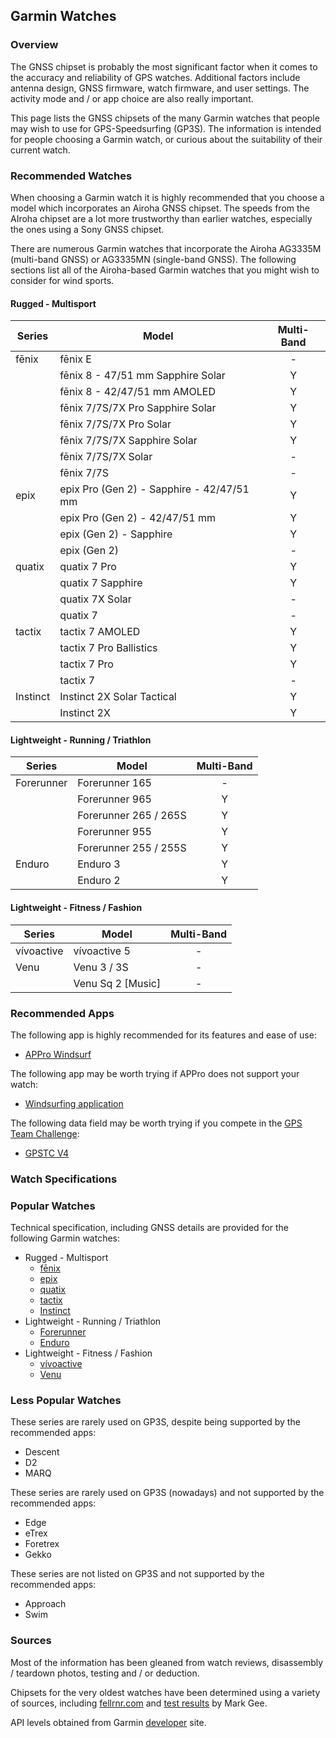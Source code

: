 ## Garmin Watches

### Overview

The GNSS chipset is probably the most significant factor when it comes to the accuracy and reliability of GPS watches. Additional factors include antenna design, GNSS firmware, watch firmware, and user settings. The activity mode and / or app choice are also really important.

This page lists the GNSS chipsets of the many Garmin watches that people may wish to use for GPS-Speedsurfing (GP3S). The information is intended for people choosing a Garmin watch, or curious about the suitability of their current watch.



### Recommended Watches

When choosing a Garmin watch it is highly recommended that you choose a model which incorporates an Airoha GNSS chipset. The speeds from the AIroha chipset are a lot more trustworthy than earlier watches, especially the ones using a Sony GNSS chipset.

There are numerous Garmin watches that incorporate the Airoha AG3335M (multi-band GNSS) or AG3335MN (single-band GNSS). The following sections list all of the Airoha-based Garmin watches that you might wish to consider for wind sports.



#### Rugged - Multisport

| Series   | Model                                     | Multi-Band |
| -------- | ----------------------------------------- | :--------: |
| fēnix    | fēnix E                                   |     -      |
|          | fēnix 8 - 47/51 mm Sapphire Solar         |     Y      |
|          | fēnix 8 - 42/47/51 mm AMOLED              |     Y      |
|          | fēnix 7/7S/7X Pro Sapphire Solar          |     Y      |
|          | fēnix 7/7S/7X Pro Solar                   |     Y      |
|          | fēnix 7/7S/7X Sapphire Solar              |     Y      |
|          | fēnix 7/7S/7X Solar                       |     -      |
|          | fēnix 7/7S                                |     -      |
| epix     | epix Pro (Gen 2) - Sapphire - 42/47/51 mm |     Y      |
|          | epix Pro (Gen 2) - 42/47/51 mm            |     Y      |
|          | epix (Gen 2) - Sapphire                   |     Y      |
|          | epix (Gen 2)                              |     -      |
| quatix   | quatix 7 Pro                              |     Y      |
|          | quatix 7 Sapphire                         |     Y      |
|          | quatix 7X Solar                           |     -      |
|          | quatix 7                                  |     -      |
| tactix   | tactix 7 AMOLED                           |     Y      |
|          | tactix 7 Pro Ballistics                   |     Y      |
|          | tactix 7 Pro                              |     Y      |
|          | tactix 7                                  |     -      |
| Instinct | Instinct 2X Solar Tactical                |     Y      |
|          | Instinct 2X                               |     Y      |



#### Lightweight - Running / Triathlon

| Series     | Model                 | Multi-Band |
| ---------- | --------------------- | :--------: |
| Forerunner | Forerunner 165        |     -      |
|            | Forerunner 965        |     Y      |
|            | Forerunner 265 / 265S |     Y      |
|            | Forerunner 955        |     Y      |
|            | Forerunner 255 / 255S |     Y      |
| Enduro     | Enduro 3              |     Y      |
|            | Enduro 2              |     Y      |



#### Lightweight - Fitness / Fashion

| Series     | Model             | Multi-Band |
| ---------- | ----------------- | :--------: |
| vívoactive | vívoactive 5      |     -      |
| Venu       | Venu 3 / 3S       |     -      |
|            | Venu Sq 2 [Music] |     -      |



### Recommended Apps

The following app is highly recommended for its features and ease of use:

- [APPro Windsurf](https://apps.garmin.com/apps/9567700b-6587-44be-9708-879bfc844791)

The following app may be worth trying if APPro does not support your watch:

- [Windsurfing application](https://apps.garmin.com/apps/9d47be43-2724-44e4-8f5e-3005b0766087)

The following data field may be worth trying if you compete in the [GPS Team Challenge](https://www.gpsteamchallenge.com.au/):

- [GPSTC V4](https://apps.garmin.com/apps/f0f3fbd5-9de3-4d69-b89b-10b76d6a9f0f)



### Watch Specifications

### Popular Watches

Technical specification, including GNSS details are provided for the following Garmin watches:

- Rugged - Multisport
  - [fēnix](fenix.md)
  - [epix](epix.md)
  - [quatix](quatix.md)
  - [tactix](tactix.md)
  - [Instinct](instinct.md)
- Lightweight - Running / Triathlon
  - [Forerunner](forerunner.md)
  - [Enduro](enduro.md)
- Lightweight - Fitness / Fashion
  - [vívoactive](vivoactive.md)
  - [Venu](venu.md)



### Less Popular Watches

These series are rarely used on GP3S, despite being supported by the recommended apps:

- Descent
- D2
- MARQ

These series are rarely used on GP3S (nowadays) and not supported by the recommended apps:

- Edge
- eTrex
- Foretrex
- Gekko

These series are not listed on GP3S and not supported by the recommended apps:

- Approach
- Swim



### Sources

Most of the information has been gleaned from watch reviews, disassembly / teardown photos, testing and / or deduction.

Chipsets for the very oldest watches have been determined using a variety of sources, including [fellrnr.com](https://fellrnr.com/wiki/GPS_Accuracy-summary) and [test results](https://www.dropbox.com/sh/psdyxm93y2m12j3/AABNlbBRsF2E3edvzqnnMPC4a?dl=0&preview=Test+Results+-+All+Watches.xlsx) by Mark Gee.

API levels obtained from Garmin [developer](https://developer.garmin.com/connect-iq/compatible-devices/) site.

